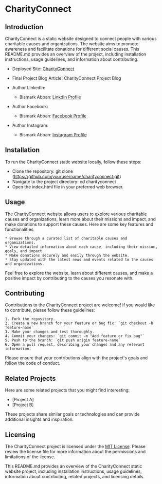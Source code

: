 # CharityConnect

## Introduction

CharityConnect is a static website designed to connect people with various charitable causes and organizations. The website aims to promote awareness and facilitate donations for different social causes. This README.md provides an overview of the project, including installation instructions, usage guidelines, and information about contributing.

   * Deployed Site: [CharityConnect](https://redemption19.github.io/CharityConnect-portfolio/)
   * Final Project Blog Article: CharityConnect Project Blog
   * Author LinkedIn:
        * Bismark Abban: [Linkdin Profile](https://www.linkedin.com/in/bismark-abban-256055193/)
        
   * Author Facebook:
        * Bismark Abban: [Facebook Profile](https://web.facebook.com/bismark.abban.58511/)
        
   * Author Instagram:
        * Bismark Abban: [Instagram Profile](https://www.instagram.com/bismark.abban/)

        
## Installation

To run the CharityConnect static website locally, follow these steps:

  * Clone the repository: git clone (https://github.com/yourusername/charityconnect.git)
  * Navigate to the project directory: cd charityconnect
  * Open the index.html file in your preferred web browser.

## Usage

The CharityConnect website allows users to explore various charitable causes and organizations, learn more about their missions and impact, and make donations to support these causes. Here are some key features and functionalities:

    * Browse through a curated list of charitable causes and organizations.
    * View detailed information about each cause, including their mission, goals, and impact.
    * Make donations securely and easily through the website.
    * Stay updated with the latest news and events related to the causes and organizations.

Feel free to explore the website, learn about different causes, and make a positive impact by contributing to the causes you resonate with.

## Contributing

Contributions to the CharityConnect project are welcome! If you would like to contribute, please follow these guidelines:

    1. Fork the repository.
    2. Create a new branch for your feature or bug fix: `git checkout -b feature-name`
    3. Make your changes and test thoroughly.
    4. Commit your changes: `git commit -m "Add feature or fix bug"`
    5. Push to the branch: `git push origin feature-name`
    6. Open a pull request, describing your changes and any relevant information.

Please ensure that your contributions align with the project's goals and follow the code of conduct.

## Related Projects

Here are some related projects that you might find interesting:

  * [Project A]
  * [Project B]

These projects share similar goals or technologies and can provide additional insights and inspiration.

## Licensing

The CharityConnect project is licensed under the [MIT License](https://opensource.org/license/mit/). Please review the license file for more information about the permissions and limitations of the license.

This README.md provides an overview of the CharityConnect static website project, including installation instructions, usage guidelines, information about contributing, related projects, and licensing details.
